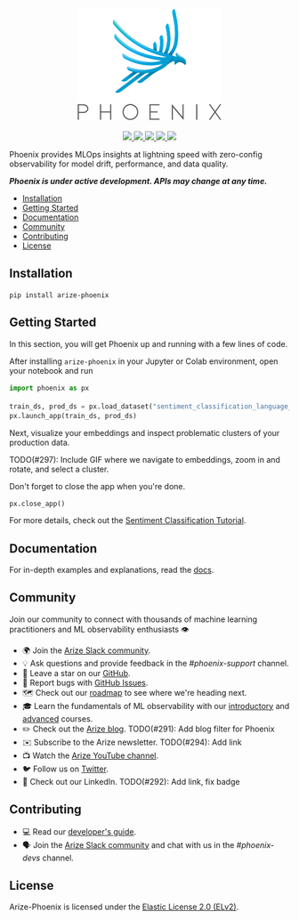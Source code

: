 <p align="center">
    <a target="_blank" href="https://arize.com" style="background:none">
        <img alt="phoenix logo" src="./assets/phoenix-logo-light.svg" width="auto" height="200"></img>
    </a>
    <br/>
    <br/>
    <a href="https://twitter.com/ArizePhoenix">
        <img src="https://img.shields.io/badge/twitter-%40ArizePhoenix-blue.svg?logo=twitter&logoColor=white"/>
    </a>
    <a href="https://join.slack.com/t/arize-ai/shared_invite/zt-1px8dcmlf-fmThhDFD_V_48oU7ALan4Q">
        <img src="https://img.shields.io/badge/slack-Arize%20AI%20Community-blue.svg?logo=slack"/>
    </a>
    <a href="https://www.linkedin.com/company/arizeai/mycompany/">
        <img src="https://img.shields.io/badge/linkedin-Arize--Phoenix-blue.svg?logo=linkedin"/>
    </a>
    <a href="https://pypi.org/project/arize-phoenix/">
        <img src="https://img.shields.io/pypi/v/arize-phoenix?color=blue">
    </a>
    <a href="https://pypi.org/project/arize-phoenix/">
        <img src="https://img.shields.io/pypi/pyversions/arize-phoenix">
    </a>
</p>

Phoenix provides MLOps insights at lightning speed with zero-config observability for model drift, performance, and data quality.

**_Phoenix is under active development. APIs may change at any time._**

- [Installation](#installation)
- [Getting Started](#getting-started)
- [Documentation](#documentation)
- [Community](#community)
- [Contributing](#contributing)
- [License](#license)

## Installation

```shell
pip install arize-phoenix
```

## Getting Started

In this section, you will get Phoenix up and running with a few lines of code.

After installing `arize-phoenix` in your Jupyter or Colab environment, open your notebook and run

```python
import phoenix as px

train_ds, prod_ds = px.load_dataset("sentiment_classification_language_drift")
px.launch_app(train_ds, prod_ds)
```

Next, visualize your embeddings and inspect problematic clusters of your production data.

TODO(#297): Include GIF where we navigate to embeddings, zoom in and rotate, and select a cluster.

Don't forget to close the app when you're done.
```
px.close_app()
```

For more details, check out the [Sentiment Classification Tutorial](./examples/sentiment_classification_tutorial.ipynb).

## Documentation

For in-depth examples and explanations, read the [docs](https://docs.arize.com/phoenix).

## Community

Join our community to connect with thousands of machine learning practitioners and ML observability enthusiasts 👁️

- 🌍 Join the [Arize Slack community](https://join.slack.com/t/arize-ai/shared_invite/zt-1px8dcmlf-fmThhDFD_V_48oU7ALan4Q).
- 💡 Ask questions and provide feedback in the *#phoenix-support* channel.
- 🌟 Leave a star on our [GitHub](https://github.com/Arize-ai/phoenix).
- 🐞 Report bugs with [GitHub Issues](https://github.com/Arize-ai/phoenix/issues).
- 🗺️ Check out our [roadmap](https://github.com/orgs/Arize-ai/projects/45) to see where we're heading next.
- 🎓 Learn the fundamentals of ML observability with our [introductory](https://arize.com/ml-observability-fundamentals/) and [advanced](https://arize.com/blog-course/) courses.
- ✏️ Check out the [Arize blog](https://arize.com/blog/). TODO(#291): Add blog filter for Phoenix
- ✉️ Subscribe to the Arize newsletter. TODO(#294): Add link
- 📺 Watch the [Arize YouTube channel](https://www.youtube.com/@arizeai9240/videos).
- 🐦 Follow us on [Twitter](https://twitter.com/ArizePhoenix).
- 👔 Check out our LinkedIn. TODO(#292): Add link, fix badge

## Contributing

- 💻 Read our [developer's guide](./DEVELOPMENT.md).
- 🗣️ Join the [Arize Slack community](https://join.slack.com/t/arize-ai/shared_invite/zt-1px8dcmlf-fmThhDFD_V_48oU7ALan4Q) and chat with us in the *#phoenix-devs* channel.

## License
Arize-Phoenix is licensed under the [Elastic License 2.0 (ELv2)](./LICENSE).
